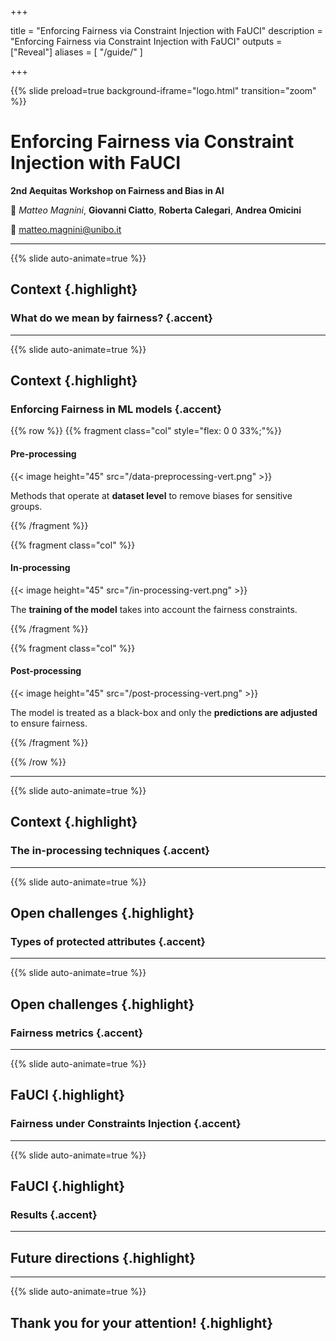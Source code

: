  
+++

title = "Enforcing Fairness via Constraint Injection with FaUCI"
description = "Enforcing Fairness via Constraint Injection with FaUCI"
outputs = ["Reveal"]
aliases = [
    "/guide/"
]

+++

{{% slide preload=true background-iframe="logo.html" transition="zoom" %}}

# Enforcing Fairness via Constraint Injection with FaUCI
**2nd Aequitas Workshop on Fairness and Bias in AI**

🎤 *Matteo Magnini*, **Giovanni Ciatto**, **Roberta Calegari**, **Andrea Omicini**

📧 [matteo.magnini@unibo.it](mailto:gianluca.aguzzi@unibo.it)

---

{{% slide auto-animate=true %}}
## Context {.highlight}
### What do we mean by fairness? {.accent}


---

{{% slide auto-animate=true %}}
## Context {.highlight}
### Enforcing Fairness in ML models {.accent}
{{% row %}}
{{% fragment class="col" style="flex: 0 0 33%;"%}} 
#### Pre-processing

{{< image height="45" src="/data-preprocessing-vert.png" >}}

Methods that operate at **dataset level** to remove biases for sensitive groups.

{{% /fragment %}}

{{% fragment class="col" %}} 
#### In-processing

{{< image height="45" src="/in-processing-vert.png" >}}

The **training of the model** takes into account the fairness constraints.

{{% /fragment %}}

{{% fragment class="col" %}} 
#### Post-processing

{{< image height="45" src="/post-processing-vert.png" >}}

The model is treated as a black-box and only the **predictions are adjusted** to ensure fairness.

{{% /fragment %}}

{{% /row %}}

---

{{% slide auto-animate=true %}}
## Context {.highlight}
### The in-processing techniques {.accent}

---
    
{{% slide auto-animate=true %}}
## Open challenges {.highlight}
### Types of protected attributes {.accent}

---

{{% slide auto-animate=true %}}
## Open challenges {.highlight}
### Fairness metrics {.accent}

---

{{% slide auto-animate=true %}}
## FaUCI {.highlight}
### Fairness under Constraints Injection {.accent}

---

{{% slide auto-animate=true %}}
## FaUCI {.highlight}
### Results {.accent}

---

## Future directions {.highlight}


---

{{% slide auto-animate=true %}}
## Thank you for your attention! {.highlight}